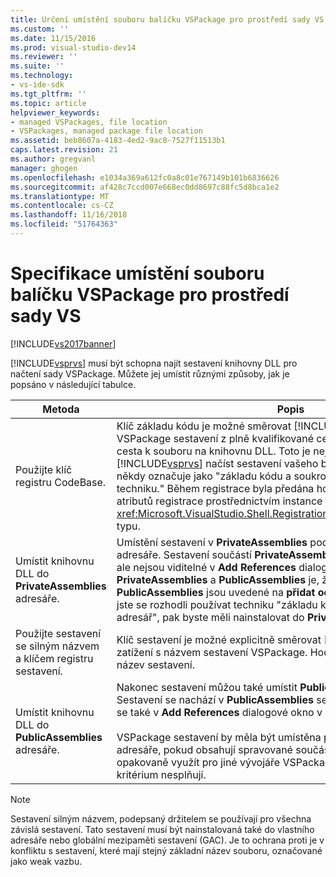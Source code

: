 ```yaml
---
title: Určení umístění souboru balíčku VSPackage pro prostředí sady VS | Dokumentace Microsoftu
ms.custom: ''
ms.date: 11/15/2016
ms.prod: visual-studio-dev14
ms.reviewer: ''
ms.suite: ''
ms.technology:
- vs-ide-sdk
ms.tgt_pltfrm: ''
ms.topic: article
helpviewer_keywords:
- managed VSPackages, file location
- VSPackages, managed package file location
ms.assetid: beb8607a-4183-4ed2-9ac8-7527f11513b1
caps.latest.revision: 21
ms.author: gregvanl
manager: ghogen
ms.openlocfilehash: e1034a369a612fc0a8c01e767149b101b6836626
ms.sourcegitcommit: af428c7ccd007e668ec0dd8697c88fc5d8bca1e2
ms.translationtype: MT
ms.contentlocale: cs-CZ
ms.lasthandoff: 11/16/2018
ms.locfileid: "51764363"
---
```

# <a name="specifying-vspackage-file-location-to-the-vs-shell"></a>Specifikace umístění souboru balíčku VSPackage pro prostředí sady VS
[!INCLUDE[vs2017banner](../../includes/vs2017banner.md)]

[!INCLUDE[vsprvs](../../includes/vsprvs-md.md)] musí být schopna najít sestavení knihovny DLL pro načtení sady VSPackage. Můžete jej umístit různými způsoby, jak je popsáno v následující tabulce.  
  
|Metoda|Popis|  
|------------|-----------------|  
|Použijte klíč registru CodeBase.|Klíč základu kódu je možné směrovat [!INCLUDE[vsprvs](../../includes/vsprvs-md.md)] načtení balíčku VSPackage sestavení z plně kvalifikované cesty. Hodnotu klíče by měl být cesta k souboru na knihovnu DLL. Toto je nejlepší způsob, jak mají [!INCLUDE[vsprvs](../../includes/vsprvs-md.md)] načíst sestavení vašeho balíčku. Tato technika se někdy označuje jako "základu kódu a soukromého instalační adresář techniku." Během registrace byla předána hodnota základu kódu do třídy atributů registrace prostřednictvím instance <xref:Microsoft.VisualStudio.Shell.RegistrationAttribute.RegistrationContext> typu.|  
|Umístit knihovnu DLL do **PrivateAssemblies** adresáře.|Umístění sestavení v **PrivateAssemblies** podadresáře [!INCLUDE[vsprvs](../../includes/vsprvs-md.md)] adresáře. Sestavení součástí **PrivateAssemblies** , zjišťují se automaticky, ale nejsou viditelné v **Add References** dialogové okno. Rozdíl mezi **PrivateAssemblies** a **PublicAssemblies** je, že sestavení v **PublicAssemblies** jsou uvedené na **přidat odkazy**  dialogové okno. Pokud jste se rozhodli používat techniku "základu kódu a soukromého instalační adresář", pak byste měli nainstalovat do **PrivateAssemblies** adresáře.|  
|Použijte sestavení se silným názvem a klíčem registru sestavení.|Klíč sestavení je možné explicitně směrovat [!INCLUDE[vsprvs](../../includes/vsprvs-md.md)] silné zatížení s názvem sestavení VSPackage. Hodnota klíče musí být silný název sestavení.|  
|Umístit knihovnu DLL do **PublicAssemblies** adresáře.|Nakonec sestavení můžou také umístit **PublicAssemblies** podadresáře. Sestavení se nachází v **PublicAssemblies** se automaticky zjistí a zobrazí se také v **Add References** dialogové okno v [!INCLUDE[vsprvs](../../includes/vsprvs-md.md)].<br /><br /> VSPackage sestavení by měla být umístěna pouze v **PublicAssemblies** adresáře, pokud obsahují spravované součásti, které mají za cíl opakovaně využít pro jiné vývojáře VSPackage. Většina sestavení toto kritérium nesplňují.|  
  
> [!NOTE]
>  Sestavení silným názvem, podepsaný držitelem se používají pro všechna závislá sestavení. Tato sestavení musí být nainstalovaná také do vlastního adresáře nebo globální mezipaměti sestavení (GAC). Je to ochrana proti je v konfliktu s sestavení, které mají stejný základní název souboru, označované jako weak vazbu.

